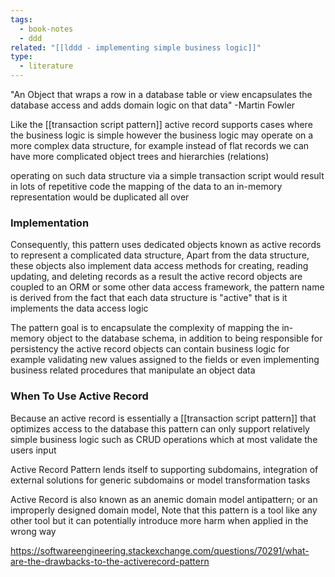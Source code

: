 ```yaml
---
tags:
  - book-notes
  - ddd
related: "[[lddd - implementing simple business logic]]"
type:
  - literature
---
```

"An Object that wraps a row in a database table or view encapsulates the database access and adds domain logic on that data" -Martin Fowler

Like the [[transaction script pattern]] active record supports cases where the business logic is simple however the business logic may operate on a more complex data structure, for example instead of flat records we can have more complicated object trees and hierarchies (relations)

operating on such data structure via a simple transaction script would result in lots of repetitive code the mapping of the data to an in-memory representation would be duplicated all over


### Implementation 
Consequently, this pattern uses dedicated objects known as active records to represent a complicated data structure, Apart from the data structure, these objects also implement data access methods for creating, reading updating, and deleting records as a result the active record objects are coupled to an ORM or some other data access framework, the pattern name is derived from the fact that each data structure is "active" that is it implements the data access logic

The pattern goal is to encapsulate the complexity of mapping the in-memory object to the database schema, in addition to being responsible for persistency the active record objects can contain business logic for example validating new values assigned to the fields or even implementing business related procedures that manipulate an object data


### When To Use Active Record


Because an active record is essentially a [[transaction script pattern]] that optimizes access to the database this pattern can only support relatively simple business logic such as CRUD operations which at most validate the users input

Active Record Pattern lends itself to supporting subdomains, integration of external solutions for generic subdomains or model transformation tasks

Active Record is also known as an anemic domain model antipattern; or an improperly designed domain model, Note that this pattern is a tool like any other tool but it can potentially introduce more harm when applied in the wrong way


https://softwareengineering.stackexchange.com/questions/70291/what-are-the-drawbacks-to-the-activerecord-pattern
